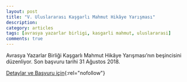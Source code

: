 ```yaml
---
layout: post
title: "V. Uluslararası Kaşgarlı Mahmut Hikâye Yarışması"
description: 
category: articles
tags: [avrasya yazarlar birligi, kasgarli mahmut, uluslararasi]
comments: true
---
```


Avrasya Yazarlar Birliği Kaşgarlı Mahmut Hikâye Yarışması’nın beşincisini düzenliyor. Son başvuru tarihi 31 Ağustos 2018.

[Detaylar ve Başvuru için](http://edebice.net/2018/06/07/v-uluslararasi-kasgarli-mahmut-hikaye-yarismasi/?utm_source=edebiyatyarismalari.com&utm_medium=affiliate#comment-1713){:rel="nofollow"}